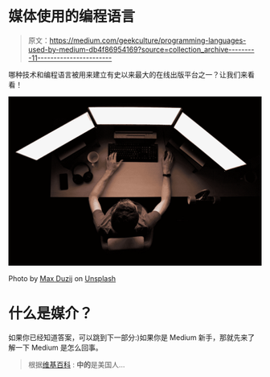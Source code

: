 # 媒体使用的编程语言

> 原文：<https://medium.com/geekculture/programming-languages-used-by-medium-db4f86954169?source=collection_archive---------11----------------------->

哪种技术和编程语言被用来建立有史以来最大的在线出版平台之一？让我们来看看！

![](img/e485e5d467ece57f420729ce839e8908.png)

Photo by [Max Duzij](https://unsplash.com/@max_duz?utm_source=medium&utm_medium=referral) on [Unsplash](https://unsplash.com?utm_source=medium&utm_medium=referral)

# 什么是媒介？

如果你已经知道答案，可以跳到下一部分:)如果你是 Medium 新手，那就先来了解一下 Medium 是怎么回事。

> 根据[维基百科](https://en.wikipedia.org/wiki/Medium_(website)) : **中的**是美国人…